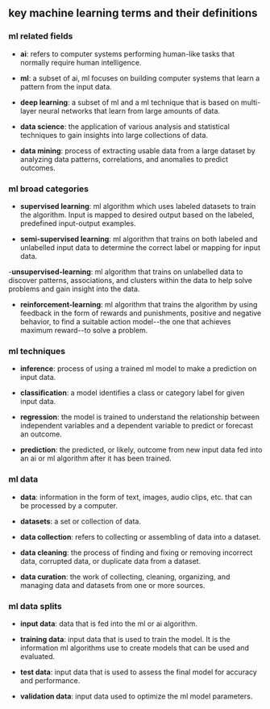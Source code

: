 ## key machine learning terms and their definitions

### ml related fields
- **ai**: refers to computer systems performing human-like tasks that normally require human intelligence.

- **ml**:  a subset of ai, ml focuses on building computer systems that learn a pattern from the input data.

- **deep learning**: a subset of ml and a ml technique that is based on multi-layer neural networks that learn from large amounts of data.

- **data science**: the application of various analysis and statistical techniques to gain insights into large collections of data.

- **data mining**: process of extracting usable data from a large dataset by analyzing data patterns, correlations, and anomalies to predict outcomes. 

### ml broad categories
- **supervised learning**: ml algorithm which uses labeled datasets to train the algorithm. Input is mapped to desired output based on the labeled, predefined input-output examples. 

- **semi-supervised learning**: ml algorithm that trains on both labeled and unlabelled input data to determine the correct label or mapping for input data.

-**unsupervised-learning**: ml algorithm that trains on unlabelled data to discover patterns, associations, and clusters within the data to help solve problems and gain insight into the data.

- **reinforcement-learning**: ml algorithm that trains the algorithm by using feedback in the form of rewards and punishments, positive and negative behavior, to find a suitable action model--the one that achieves maximum reward--to solve a problem. 

### ml techniques
- **inference**: process of using a trained ml model to make a prediction on input data.

- **classification**: a model identifies a class or category label for given input data.

- **regression**: the model is trained to understand the relationship between independent variables and a dependent variable to predict or forecast an outcome.

- **prediction**: the predicted, or likely, outcome from new input data fed into an ai or ml algorithm after it has been trained.

### ml data
- **data**: information in the form of text, images, audio clips, etc. that can be processed by a computer.

- **datasets**: a set or collection of data.

- **data collection**: refers to collecting or assembling of data into a dataset.

- **data cleaning**: the process of finding and fixing or removing incorrect data, corrupted data, or duplicate data from a dataset.

- **data curation**: the work of collecting, cleaning, organizing, and managing data and datasets from one or more sources.

### ml data splits
- **input data**: data that is fed into the ml or ai algorithm.

- **training data**: input data that is used to train the model. It is the information ml algorithms use to create models that can be used and evaluated.

- **test data**: input data that is used to assess the final model for accuracy and performance.

- **validation data**: input data used to optimize the ml model parameters.


